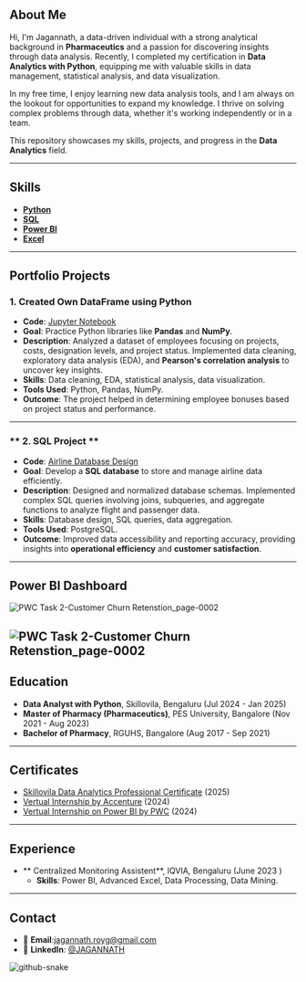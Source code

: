 ## **About Me**
Hi, I'm Jagannath, a data-driven individual with a strong analytical background in **Pharmaceutics** and a passion for discovering insights through data analysis. Recently, I completed my certification in **Data Analytics with Python**, equipping me with valuable skills in data management, statistical analysis, and data visualization. 

In my free time, I enjoy learning new data analysis tools, and I am always on the lookout for opportunities to expand my knowledge. I thrive on solving complex problems through data, whether it's working independently or in a team.

This repository showcases my skills, projects, and progress in the **Data Analytics** field.

---

## **Skills**
-  **[Python](https://github.com/Jagannathro/Capstone_Python)**
-  **[SQL](https://github.com/Jagannathro/SQL_Project)**
-  **[Power BI](https://github.com/Jagannathro/Diversity-and-Inclusion)**
-  **[Excel](https://github.com/Jagannathro/Excel-Project)**

---

## **Portfolio Projects**
### **1. Created Own DataFrame using Python**
- **Code**: [Jupyter Notebook](https://github.com/Jagannathro/Capstone_Python)
- **Goal**: Practice Python libraries like **Pandas** and **NumPy**.
- **Description**: Analyzed a dataset of employees focusing on projects, costs, designation levels, and project status. Implemented data cleaning, exploratory data analysis (EDA), and **Pearson's correlation analysis** to uncover key insights.
- **Skills**: Data cleaning, EDA, statistical analysis, data visualization.
- **Tools Used**: Python, Pandas, NumPy.
- **Outcome**: The project helped in determining employee bonuses based on project status and performance.

---
### ** 2. SQL Project **
- **Code**: [Airline Database Design](https://github.com/Jagannathro/SQL_Project)
- **Goal**: Develop a **SQL database** to store and manage airline data efficiently.
- **Description**: Designed and normalized database schemas. Implemented complex SQL queries involving joins, subqueries, and aggregate functions to analyze flight and passenger data.
- **Skills**: Database design, SQL queries, data aggregation.
- **Tools Used**: PostgreSQL.
- **Outcome**: Improved data accessibility and reporting accuracy, providing insights into **operational efficiency** and **customer satisfaction**.

---
## **Power BI Dashboard**
![PWC Task 2-Customer Churn Retenstion_page-0002](https://github.com/Jagannathro/PWC-Customer-Churn-Retention/blob/main/d3.png)

![PWC Task 2-Customer Churn Retenstion_page-0002](https://github.com/Jagannathro/Shopnest_Data_Analysis__by_Powerbi/blob/main/d1.png)
---

## **Education**
- **Data Analyst with Python**, Skillovila, Bengaluru (Jul 2024 - Jan 2025)
- **Master of Pharmacy (Pharmaceutics)**, PES University, Bangalore (Nov 2021 - Aug 2023)
- **Bachelor of Pharmacy**, RGUHS, Bangalore (Aug 2017 - Sep 2021)

---

## **Certificates**
- [Skillovila Data Analytics Professional Certificate](https://github.com/Jagannathro/All-Certificates/blob/main/certificate.pdf) (2025)
- [Vertual Internship by Accenture](https://github.com/Jagannathro/All-Certificates/blob/main/Accenture%20North%20America_completion_certificate.pdf) (2024)
- [Vertual Internship on Power BI by PWC](https://github.com/Jagannathro/All-Certificates/blob/main/PWC_completion_certificate.pdf) (2024)

---

## **Experience**
- ** Centralized Monitoring Assistent**, IQVIA, Bengaluru (June 2023 )
  - **Skills**: Power BI, Advanced Excel, Data Processing, Data Mining.

---

## **Contact**
- 📧 **Email**:jagannath.royg@gmail.com                      
- 💼 **LinkedIn**: [@JAGANNATH](https://www.linkedin.com/public-profile/settings?lipi=urn%3Ali%3Apage%3Ad_flagship3_profile_self_edit_contact-info%3ByknNXCjbRb%2BPxbUObwSucg%3D%3D)

<picture>
  <source media="(prefers-color-scheme: dark)" srcset="https://raw.githubusercontent.com/tobiasmeyhoefer/tobiasmeyhoefer/output/github-snake-dark.svg" />
  <source media="(prefers-color-scheme: light)" srcset="https://raw.githubusercontent.com/tobiasmeyhoefer/tobiasmeyhoefer/output/github-snake.svg" />
  <img alt="github-snake" src="https://raw.githubusercontent.com/tobiasmeyhoefer/tobiasmeyhoefer/output/github-snake.svg" />
</picture>
